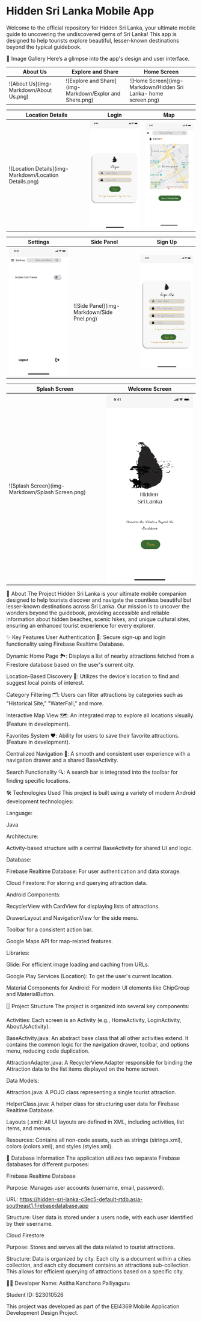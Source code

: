 # Hidden Sri Lanka Mobile App
Welcome to the official repository for Hidden Sri Lanka, your ultimate mobile guide to uncovering the undiscovered gems of Sri Lanka! This app is designed to help tourists explore beautiful, lesser-known destinations beyond the typical guidebook.

🎨 Image Gallery
Here’s a glimpse into the app's design and user interface.

| About Us         | Explore and Share          | Home Screen                    |
|------------------|---------------------------|-------------------------------|
| ![About Us](img-Markdown/About Us.png) | ![Explore and Share](img-Markdown/Explor and Shere.png) | ![Home Screen](img-Markdown/Hidden Sri Lanka- home screen.png) |

| Location Details         | Login           | Map                       |
|-------------------------|-----------------|---------------------------|
| ![Location Details](img-Markdown/Location Details.png) | ![Login](img-Markdown/Login.png) | ![Map](img-Markdown/Map.png) |

| Settings          | Side Panel           | Sign Up                   |
|-------------------|---------------------|---------------------------|
| ![Settings](img-Markdown/Setings.png) | ![Side Panel](img-Markdown/Side Pnel.png) | ![Sign Up](img-Markdown/SinUp.png) |

| Splash Screen           | Welcome Screen          |
|------------------------|------------------------|
| ![Splash Screen](img-Markdown/Splash Screen.png) | ![Welcome Screen](img-Markdown/Welcome.png) |


🎯 About The Project
Hidden Sri Lanka is your ultimate mobile companion designed to help tourists discover and navigate the countless beautiful but lesser-known destinations across Sri Lanka. Our mission is to uncover the wonders beyond the guidebook, providing accessible and reliable information about hidden beaches, scenic hikes, and unique cultural sites, ensuring an enhanced tourist experience for every explorer.

✨ Key Features
User Authentication 🔑: Secure sign-up and login functionality using Firebase Realtime Database.

Dynamic Home Page 🏞️: Displays a list of nearby attractions fetched from a Firestore database based on the user's current city.

Location-Based Discovery 📍: Utilizes the device's location to find and suggest local points of interest.

Category Filtering 🗂️: Users can filter attractions by categories such as "Historical Site," "WaterFall," and more.

Interactive Map View 🗺️: An integrated map to explore all locations visually. (Feature in development).

Favorites System ❤️: Ability for users to save their favorite attractions. (Feature in development).

Centralized Navigation 🧭: A smooth and consistent user experience with a navigation drawer and a shared BaseActivity.

Search Functionality 🔍: A search bar is integrated into the toolbar for finding specific locations.

🛠️ Technologies Used
This project is built using a variety of modern Android development technologies:

Language:

Java

Architecture:

Activity-based structure with a central BaseActivity for shared UI and logic.

Database:

Firebase Realtime Database: For user authentication and data storage.

Cloud Firestore: For storing and querying attraction data.

Android Components:

RecyclerView with CardView for displaying lists of attractions.

DrawerLayout and NavigationView for the side menu.

Toolbar for a consistent action bar.

Google Maps API for map-related features.

Libraries:

Glide: For efficient image loading and caching from URLs.

Google Play Services (Location): To get the user's current location.

Material Components for Android: For modern UI elements like ChipGroup and MaterialButton.

🗄️ Project Structure
The project is organized into several key components:

Activities: Each screen is an Activity (e.g., HomeActivity, LoginActivity, AboutUsActivity).

BaseActivity.java: An abstract base class that all other activities extend. It contains the common logic for the navigation drawer, toolbar, and options menu, reducing code duplication.

AttractionAdapter.java: A RecyclerView.Adapter responsible for binding the Attraction data to the list items displayed on the home screen.

Data Models:

Attraction.java: A POJO class representing a single tourist attraction.

HelperClass.java: A helper class for structuring user data for Firebase Realtime Database.

Layouts (.xml): All UI layouts are defined in XML, including activities, list items, and menus.

Resources: Contains all non-code assets, such as strings (strings.xml), colors (colors.xml), and styles (styles.xml).

💾 Database Information
The application utilizes two separate Firebase databases for different purposes:

Firebase Realtime Database

Purpose: Manages user accounts (username, email, password).

URL: https://hidden-sri-lanka-c3ec5-default-rtdb.asia-southeast1.firebasedatabase.app

Structure: User data is stored under a users node, with each user identified by their username.

Cloud Firestore

Purpose: Stores and serves all the data related to tourist attractions.

Structure: Data is organized by city. Each city is a document within a cities collection, and each city document contains an attractions sub-collection. This allows for efficient querying of attractions based on a specific city.

👨‍💻 Developer
Name: Asitha Kanchana Palliyaguru

Student ID: S23010526

This project was developed as part of the EEI4369 Mobile Application Development Design Project.